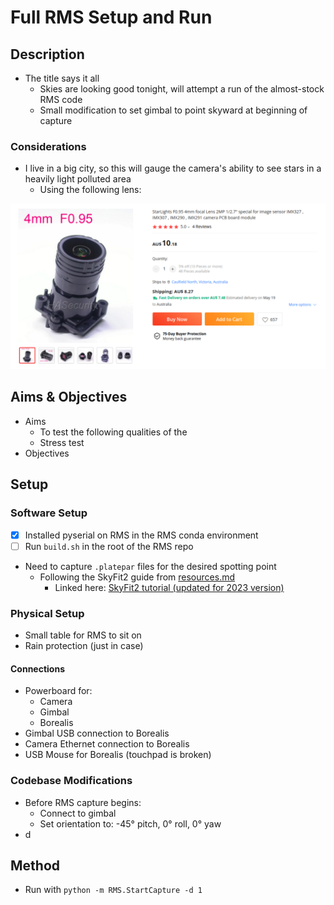 # Full RMS Setup and Run

## Description

- The title says it all
  - Skies are looking good tonight, will attempt a run of the almost-stock RMS code
  - Small modification to set gimbal to point skyward at beginning of capture

### Considerations

- I live in a big city, so this will gauge the camera's ability to see stars in a heavily light polluted area
  - Using the following lens:

[<img src="./images/lens_aliexpress_listing.png" width="600"/>](./images/lens_aliexpress_listing.png)

## Aims & Objectives

- Aims
  - To test the following qualities of the
  - Stress test
- Objectives

## Setup

### Software Setup

- [x] Installed pyserial on RMS in the RMS conda environment
- [ ] Run `build.sh` in the root of the RMS repo
- Need to capture `.platepar` files for the desired spotting point
  - Following the SkyFit2 guide from [resources.md](../../Docs/resources.md#rms-software-setup)
    - Linked here: [SkyFit2 tutorial (updated for 2023 version)](https://www.youtube.com/watch?v=ao3J9Jf0iLQ)

### Physical Setup

- Small table for RMS to sit on
- Rain protection (just in case)

#### Connections

- Powerboard for:
  - Camera
  - Gimbal
  - Borealis
- Gimbal USB connection to Borealis
- Camera Ethernet connection to Borealis
- USB Mouse for Borealis (touchpad is broken)

### Codebase Modifications

- Before RMS capture begins:
  - Connect to gimbal
  - Set orientation to: -45° pitch, 0° roll, 0° yaw
- d

## Method

- Run with `python -m RMS.StartCapture -d 1`
